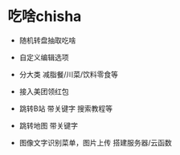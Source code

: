 # 吃啥chisha

* 随机转盘抽取吃啥
* 自定义编辑选项
* 分大类 减脂餐/川菜/饮料零食等
* 接入美团领红包
* 跳转B站 带关键字 搜索教程等
* 跳转地图 带关键字

* 图像文字识别菜单，图片上传 搭建服务器/云函数